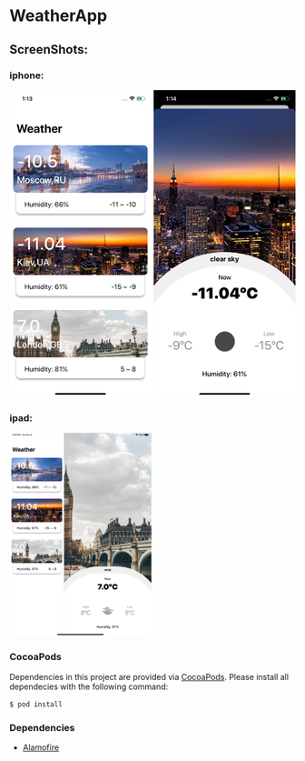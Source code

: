 # WeatherApp

## ScreenShots:

### iphone:
<img src="images/weatherTableScreenShot.png" width=250 >      <img src="images/detailsScreenShot.png" width=250 >

### ipad:
<img src="images/ipadScreenShot.png" width=250 > 

### CocoaPods

Dependencies in this project are provided via [CocoaPods](https://cocoapods.org). Please install all dependecies with the following command:

```bash
$ pod install
```

### Dependencies
* [Alamofire](https://github.com/Alamofire/Alamofire)
